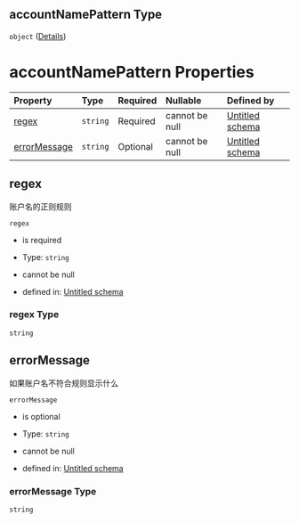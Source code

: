 ## accountNamePattern Type

`object` ([Details](definition-properties-accountnamepattern.md))

# accountNamePattern Properties

| Property                      | Type     | Required | Nullable       | Defined by                                                                                                                                                |
| :---------------------------- | :------- | :------- | :------------- | :-------------------------------------------------------------------------------------------------------------------------------------------------------- |
| [regex](#regex)               | `string` | Required | cannot be null | [Untitled schema](definition-properties-accountnamepattern-properties-regex.md "undefined#/properties/accountNamePattern/properties/regex")               |
| [errorMessage](#errormessage) | `string` | Optional | cannot be null | [Untitled schema](definition-properties-accountnamepattern-properties-errormessage.md "undefined#/properties/accountNamePattern/properties/errorMessage") |

## regex

账户名的正则规则

`regex`

*   is required

*   Type: `string`

*   cannot be null

*   defined in: [Untitled schema](definition-properties-accountnamepattern-properties-regex.md "undefined#/properties/accountNamePattern/properties/regex")

### regex Type

`string`

## errorMessage

如果账户名不符合规则显示什么

`errorMessage`

*   is optional

*   Type: `string`

*   cannot be null

*   defined in: [Untitled schema](definition-properties-accountnamepattern-properties-errormessage.md "undefined#/properties/accountNamePattern/properties/errorMessage")

### errorMessage Type

`string`
